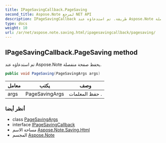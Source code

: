 ```yaml
---
title: IPageSavingCallback.PageSaving
second_title: Aspose.Note لمرجع NET API
description: IPageSavingCallback طريقة. تم استدعاؤه عند Aspose.Note يحفظ صفحة منفصلة.
type: docs
weight: 10
url: /ar/net/aspose.note.saving.html/ipagesavingcallback/pagesaving/
---
```

## IPageSavingCallback.PageSaving method

تم استدعاؤه عند Aspose.Note يحفظ صفحة منفصلة.

```csharp
public void PageSaving(PageSavingArgs args)
```

| معامل | يكتب | وصف |
| --- | --- | --- |
| args | PageSavingArgs | حفظ المعلمات . |

### أنظر أيضا

* class [PageSavingArgs](../../pagesavingargs/)
* interface [IPageSavingCallback](../)
* مساحة الاسم [Aspose.Note.Saving.Html](../../ipagesavingcallback/)
* المجسم [Aspose.Note](../../../)


